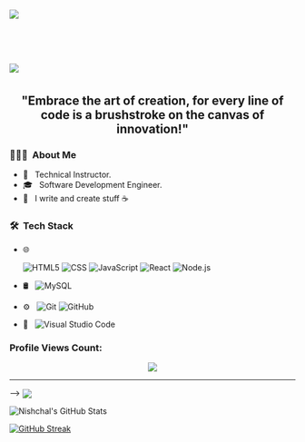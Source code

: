 

<h1>
  <a>
    <img src="https://readme-typing-svg.herokuapp.com?color=62F7F3&size=25&lines=Hey+there!!!..👋">
      <h1>
  <a>
    <img src="https://readme-typing-svg.herokuapp.com?color=62F7F3&size=25&lines=My+name+is+Nishchal+Gupta!">
  </a>
</h1>
  </a>
</h1>




<h2 align="center">"Embrace the art of creation, for every line of code is a brushstroke on the canvas of innovation!"</h2>




<h3> 👨🏻‍💻 &nbsp;About Me </h3>

- 🤔 &nbsp; Technical Instructor.
- 🎓 &nbsp; Software Development Engineer.
- 📝 &nbsp; I write and create stuff ☕




<h3> 🛠 &nbsp;Tech Stack</h3>

- 🌐 &nbsp;
  
  ![HTML5](https://img.shields.io/badge/-HTML5-333333?style=flat&logo=HTML5)
  ![CSS](https://img.shields.io/badge/-CSS-333333?style=flat&logo=CSS3&logoColor=1572B6)
  ![JavaScript](https://img.shields.io/badge/-JavaScript-333333?style=flat&logo=javascript) 
  ![React](https://img.shields.io/badge/-React-333333?style=flat&logo=React&logoColor=#61DAFB)
  ![Node.js](https://img.shields.io/badge/-Node.js-333333?style=flat&logo=Node.js&logoColor=#339933)
  

  
 
 
- 🛢 &nbsp;
  ![MySQL](https://img.shields.io/badge/-MySQL-333333?style=flat&logo=mysql)
- ⚙️ &nbsp;
  ![Git](https://img.shields.io/badge/-Git-333333?style=flat&logo=git)
  ![GitHub](https://img.shields.io/badge/-GitHub-333333?style=flat&logo=github)
- 🔧 &nbsp;
  ![Visual Studio Code](https://img.shields.io/badge/-Visual%20Studio%20Code-333333?style=flat&logo=visual-studio-code&logoColor=007ACC)





###
<h3 align="left">Profile Views Count:</h3>

<div align="center">
<img src="https://profile-counter.glitch.me/nishchalgv1/count.svg?" />

</div>
<hr>
-->
<a href=""> 
  <img align="center" src="https://github-readme-stats-sigma-five.vercel.app/api/top-langs/?username=nishchalgv1&theme=react&line_height=40&hide=css"/> 
</a>


![Nishchal's GitHub Stats](https://github-readme-stats.vercel.app/api?username=nishchalgv1&show_icons=true&theme=radical)


[![GitHub Streak](http://github-readme-streak-stats.herokuapp.com?user=nishchalgv1&theme=radical&hide_border=true)](https://git.io/streak-stats)




